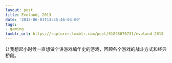 ```yaml
---
layout: post
title: Evoland, 2013
date: '2013-06-01T13:35:46-04:00'
tags:
- gaming
tumblr_url: https://rapturer.tumblr.com/post/51895670731/evoland-2013
---
```

让我想起小时候一直想做个讲游戏编年史的游戏，回顾各个游戏的战斗方式和经典桥段。

